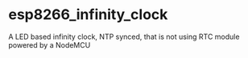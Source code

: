 # esp8266_infinity_clock
A LED based infinity clock, NTP synced, that is not using RTC module powered by a NodeMCU
